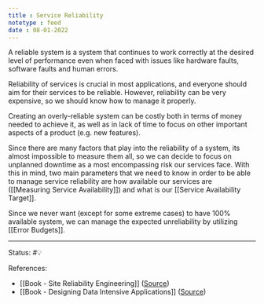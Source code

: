 ```yaml
---
title : Service Reliability
notetype : feed
date : 08-01-2022
---
```


A reliable system is a system that continues to work correctly at the desired level of performance even when faced with issues like hardware faults, software faults and human errors.

Reliability of services is crucial in most applications, and everyone should aim for their services to be reliable. However, reliability can be very expensive, so we should know how to manage it properly. 

Creating an overly-reliable system can be costly both in terms of money needed to achieve it, as well as in lack of time to focus on other important aspects of a product (e.g. new features). 

Since there are many factors that play into the reliability of a system, its almost impossible to measure them all, so we can decide to focus on unplanned downtime as a most encompassing risk our services face. With this in mind, two main parameters that we need to know in order to be able to manage service reliability are how available our services are ([[Measuring Service Availability]]) and what is our [[Service Availability Target]].

Since we never want (except for some extreme cases) to have 100% available system, we can manage the expected unreliability by utilizing [[Error Budgets]].


-----

Status: #💡 

References:
- [[Book - Site Reliability Engineering]] ([Source](https://sre.google/sre-book/table-of-contents/))
- [[Book - Designing Data Intensive Applications]] ([Source](https://www.amazon.com/Designing-Data-Intensive-Applications-Reliable-Maintainable/dp/1449373321))
